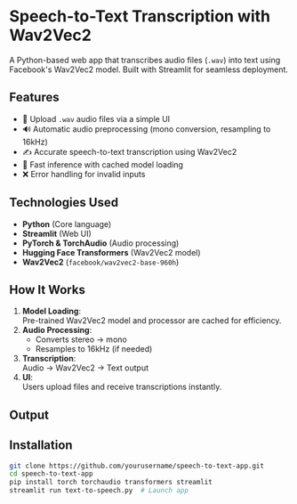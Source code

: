 #  Speech-to-Text Transcription with Wav2Vec2

A Python-based web app that transcribes audio files (`.wav`) into text using Facebook's Wav2Vec2 model. Built with Streamlit for seamless deployment.

## Features
- 🎤 Upload `.wav` audio files via a simple UI
- 🔊 Automatic audio preprocessing (mono conversion, resampling to 16kHz)
- ✍️ Accurate speech-to-text transcription using Wav2Vec2
- 🚀 Fast inference with cached model loading
- ❌ Error handling for invalid inputs

## Technologies Used
- **Python** (Core language)
- **Streamlit** (Web UI)
- **PyTorch & TorchAudio** (Audio processing)
- **Hugging Face Transformers** (Wav2Vec2 model)
- **Wav2Vec2** (`facebook/wav2vec2-base-960h`)

## How It Works
1. **Model Loading**:  
   Pre-trained Wav2Vec2 model and processor are cached for efficiency.
2. **Audio Processing**:  
   - Converts stereo → mono  
   - Resamples to 16kHz (if needed)  
3. **Transcription**:  
   Audio → Wav2Vec2 → Text output  
4. **UI**:  
   Users upload files and receive transcriptions instantly.


## Output

## Installation
```bash
git clone https://github.com/yourusername/speech-to-text-app.git
cd speech-to-text-app
pip install torch torchaudio transformers streamlit 
streamlit run text-to-speech.py  # Launch app
